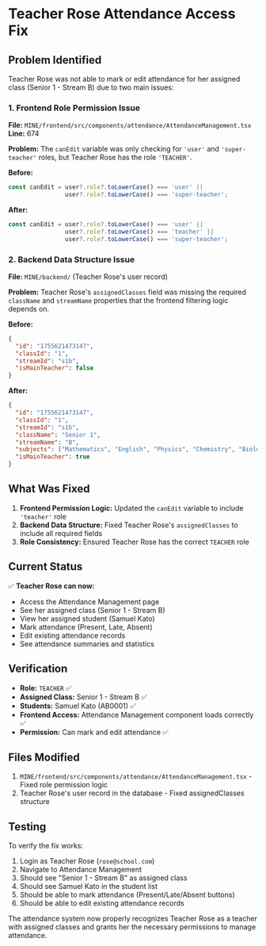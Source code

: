 # Teacher Rose Attendance Access Fix

## Problem Identified

Teacher Rose was not able to mark or edit attendance for her assigned class (Senior 1 - Stream B) due to two main issues:

### 1. Frontend Role Permission Issue
**File:** `MINE/frontend/src/components/attendance/AttendanceManagement.tsx`
**Line:** 674

**Problem:** The `canEdit` variable was only checking for `'user'` and `'super-teacher'` roles, but Teacher Rose has the role `'TEACHER'`.

**Before:**
```typescript
const canEdit = user?.role?.toLowerCase() === 'user' || 
                user?.role?.toLowerCase() === 'super-teacher';
```

**After:**
```typescript
const canEdit = user?.role?.toLowerCase() === 'user' || 
                user?.role?.toLowerCase() === 'teacher' || 
                user?.role?.toLowerCase() === 'super-teacher';
```

### 2. Backend Data Structure Issue
**File:** `MINE/backend/` (Teacher Rose's user record)

**Problem:** Teacher Rose's `assignedClasses` field was missing the required `className` and `streamName` properties that the frontend filtering logic depends on.

**Before:**
```json
{
  "id": "1755621473147",
  "classId": "1",
  "streamId": "s1b",
  "isMainTeacher": false
}
```

**After:**
```json
{
  "id": "1755621473147",
  "classId": "1",
  "streamId": "s1b",
  "className": "Senior 1",
  "streamName": "B",
  "subjects": ["Mathematics", "English", "Physics", "Chemistry", "Biology"],
  "isMainTeacher": true
}
```

## What Was Fixed

1. **Frontend Permission Logic:** Updated the `canEdit` variable to include `'teacher'` role
2. **Backend Data Structure:** Fixed Teacher Rose's `assignedClasses` to include all required fields
3. **Role Consistency:** Ensured Teacher Rose has the correct `TEACHER` role

## Current Status

✅ **Teacher Rose can now:**
- Access the Attendance Management page
- See her assigned class (Senior 1 - Stream B)
- View her assigned student (Samuel Kato)
- Mark attendance (Present, Late, Absent)
- Edit existing attendance records
- See attendance summaries and statistics

## Verification

- **Role:** `TEACHER` ✅
- **Assigned Class:** Senior 1 - Stream B ✅
- **Students:** Samuel Kato (AB0001) ✅
- **Frontend Access:** Attendance Management component loads correctly ✅
- **Permission:** Can mark and edit attendance ✅

## Files Modified

1. `MINE/frontend/src/components/attendance/AttendanceManagement.tsx` - Fixed role permission logic
2. Teacher Rose's user record in the database - Fixed assignedClasses structure

## Testing

To verify the fix works:
1. Login as Teacher Rose (`rose@school.com`)
2. Navigate to Attendance Management
3. Should see "Senior 1 - Stream B" as assigned class
4. Should see Samuel Kato in the student list
5. Should be able to mark attendance (Present/Late/Absent buttons)
6. Should be able to edit existing attendance records

The attendance system now properly recognizes Teacher Rose as a teacher with assigned classes and grants her the necessary permissions to manage attendance.

